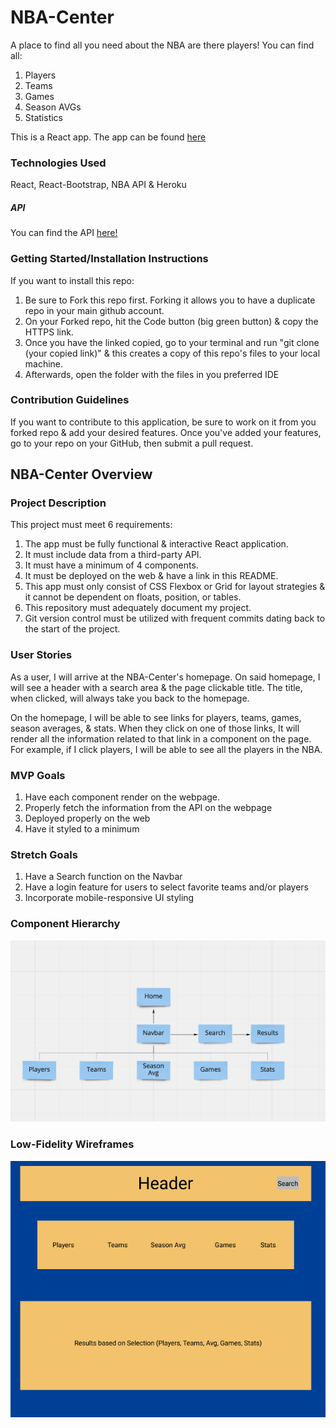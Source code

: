 # NBA-Center
A place to find all you need about the NBA are there players! You can find all:
1) Players
2) Teams
3) Games
4) Season AVGs
5) Statistics

This is a React app. The app can be found [here](https://nba-center.herokuapp.com/)

### Technologies Used
React, React-Bootstrap, NBA API & Heroku

##### API
You can find the API [here!](https://www.balldontlie.io/)
### Getting Started/Installation Instructions
If you want to install this repo:
 1) Be sure to Fork this repo first. Forking it allows you to have a duplicate repo in your main github account. 
 2) On your Forked repo, hit the Code button (big green button) & copy the HTTPS link.
 3) Once you have the linked copied, go to your terminal and run "git clone (your copied link)" & this creates a copy of this repo's files to your local machine. 
 4) Afterwards, open the folder with the files in you preferred IDE
### Contribution Guidelines
If you want to contribute to this application, be sure to work on it from you forked repo & add your desired features. Once you've added your features, go to your repo on your GitHub, then submit a pull request.

## NBA-Center Overview
### Project Description
This project must meet 6 requirements:
1) The app must be fully functional & interactive React application.
2) It must include data from a third-party API.
3) It must have a minimum of 4 components.
4) It must be deployed on the web & have a link in this README.
5) This app must only consist of CSS Flexbox or Grid for layout strategies & it cannot be dependent on floats, position, or tables.
6) This repository must adequately document my project.
7) Git version control must be utilized with frequent commits dating back to the start of the project.

### User Stories
As a user, I will arrive at the NBA-Center's homepage. On said homepage, I will see a header with a search area & the page clickable title. The title, when clicked, will always take you back to the homepage. 

On the homepage, I will be able to see links for players, teams, games, season averages, & stats. When they click on one of those links, It will render all the information related to that link in a component on the page. For example, if I click players, I will be able to see all the players in the NBA.
### MVP Goals
1) Have each component render on the webpage.
2) Properly fetch the information from the API on the webpage
3) Deployed properly on the web
4) Have it styled to a minimum

### Stretch Goals
1) Have a Search function on the Navbar
2) Have a login feature for users to select favorite teams and/or players
3) Incorporate mobile-responsive UI styling


### Component Hierarchy
![](./Assets/Components.png)

### Low-Fidelity Wireframes
![](./Assets/Wireframe.png)